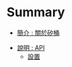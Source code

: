 # Summary



* [簡介 : 關於矽桶](README.md)

<!-- * [測試頁面](A.md) -->

* [說明 : API](book/api-introduction.md)
    * [設置](book/setting.md)




